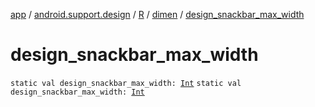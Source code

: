 [app](../../../index.md) / [android.support.design](../../index.md) / [R](../index.md) / [dimen](index.md) / [design_snackbar_max_width](.)

# design_snackbar_max_width

`static val design_snackbar_max_width: `[`Int`](https://kotlinlang.org/api/latest/jvm/stdlib/kotlin/-int/index.html)
`static val design_snackbar_max_width: `[`Int`](https://kotlinlang.org/api/latest/jvm/stdlib/kotlin/-int/index.html)